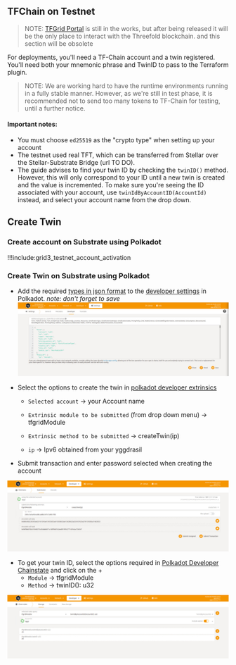 ## TFChain on Testnet
> NOTE: [TFGrid Portal](manual3_portal_home) is still in the works, but after being released it will be the only place to interact with the Threefold blockchain. and this  section will be obsolete


For deployments, you'll need a TF-Chain account and a twin registered. You'll need both your mnemonic phrase and TwinID to pass to the Terraform plugin.

> NOTE: We are working hard to have the runtime environments running in a fully stable manner. However, as we're still in test phase, it is recommended not to send too many tokens to TF-Chain for testing, until a further notice.

#### Important notes:

- You must choose `ed25519` as the "crypto type" when setting up your account
- The testnet used real TFT, which can be transferred from Stellar over the Stellar-Substrate Bridge (url TO DO).
- The guide advises to find your twin ID by checking the `twinID()` method. However, this will only correspond to your ID until a new twin is created and the value is incremented. To make sure you're seeing the ID associated with your account, use `twinIdByAccountID(AccountId)` instead, and select your account name from the drop down.

## Create Twin

### Create account on Substrate using Polkadot
!!!include:grid3_testnet_account_activation


### Create Twin on Substrate using Polkadot

- Add the required [types in json format](https://github.com/threefoldtech/tfgrid-api-client/blob/master/types.json) to the [developer settings](https://polkadot.js.org/apps/?rpc=wss%3A%2F%2Ftfchain.test.threefold.io#/settings/developer) in Polkadot. *note: don't forget to save*
![](img/substrate_types.jpg)


- Select the options to create the twin in [polkadot developer extrinsics](https://polkadot.js.org/apps/?rpc=wss%3A%2F%2Ftfchain.test.threefold.io#/extrinsics)

  - `Selected account` -> your Account name

  - `Extrinsic module to be submitted` (from drop down menu) -> tfgridModule

  - `Extrinsic method to be submitted` -> createTwin(ip)

  - `ip` -> Ipv6 obtained from your yggdrasil
- Submit transaction and enter password selected when creating the account

![](img/substrate_create_twin.jpg)

- To get your twin ID, select the options required in [Polkadot Developer Chainstate](https://polkadot.js.org/apps/?rpc=wss%3A%2F%2Ftfchain.test.threefold.io#/chainstate) and click on the +
  - `Module` -> tfgridModule
  - `Method` -> twinID(): u32

![](img/substrate_twin_id.jpg)